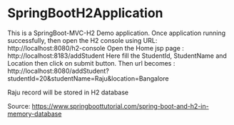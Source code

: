 # SpringBootH2Application
This is a SpringBoot-MVC-H2 Demo application.
Once application running successfully, then open the H2 console using URL:  http://localhost:8080/h2-console 
Open the Home jsp page : http://localhost:8183/addStudent
Here fill the StudentId, StudentName and Location then click on submit button. 
Then url becomes : http://localhost:8080/addStudent?studentId=20&studentName=Raju&location=Bangalore

Raju record will be stored in H2 database

Source: https://www.springboottutorial.com/spring-boot-and-h2-in-memory-database
